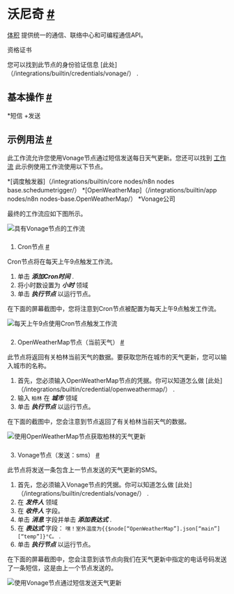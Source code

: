 


 沃尼奇
 [#](#vonage "永久链接")
=======================================



[体积](https://vonage.com/) 
 提供统一的通信、联络中心和可编程通信API。
 




 资格证书
 



 您可以找到此节点的身份验证信息
 [此处]（/integrations/builtin/credentials/vonage/）
 .
 




 基本操作
 [#](#基本操作 "永久链接")
-----------------------------------------------------------


*短信
	+发送



 示例用法
 [#](#示例用法 "永久链接")
-----------------------------------------------------



 此工作流允许您使用Vonage节点通过短信发送每日天气更新。您还可以找到
 [工作流](https://n8n.io/workflows/723) 
 此示例使用工作流使用以下节点。
 


*[调度触发器]（/integrations/builtin/core nodes/n8n nodes base.schedumetrigger/）
*[OpenWeatherMap]（/integrations/builtin/app nodes/n8n nodes-base.OpenWeatherMap/）
*Vonage公司



 最终的工作流应如下图所示。
 



![具有Vonage节点的工作流](https://d33wubrfki0l68.cloudfront.net/7ad5c8dca79d367b48ee7bc839d1f4e2b2a1d31e/2f005/_images/integrations/builtin/app-nodes/vonage/workflow.png)



### 
 1. Cron节点
 [#](#1-cron-node "永久链接")



 Cron节点将在每天上午9点触发工作流。
 


1. 单击
 ***添加Cron时间***
 .
2. 将小时数设置为
 ***小时***
 领域
3. 单击
 ***执行节点***
 以运行节点。



 在下面的屏幕截图中，您将注意到Cron节点被配置为每天上午9点触发工作流。
 



![每天上午9点使用Cron节点触发工作流](https://d33wubrfki0l68.cloudfront.net/6062487ec5b148ffced43524433339ec231a17da/54835/_images/integrations/builtin/app-nodes/vonage/cron_node.png)



### 
 2. OpenWeatherMap节点（当前天气）
 [#](#2-openweathermap-node-current-weater "永久链接")



 此节点将返回有关柏林当前天气的数据。要获取您所在城市的天气更新，您可以输入城市的名称。
 


1. 首先，您必须输入OpenWeatherMap节点的凭据。你可以知道怎么做
 [此处]（/integrations/builtin/credential/openweathermap/）
 .
2. 输入
 `柏林`
 在
 ***城市***
 领域
3. 单击
 ***执行节点***
 以运行节点。



 在下面的截图中，您会注意到节点返回了有关柏林当前天气的数据。
 



![使用OpenWeatherMap节点获取柏林的天气更新](https://d33wubrfki0l68.cloudfront.net/915ca4ee207b5cd03c63be2a627c2952e79c95ee/65fd0/_images/integrations/builtin/app-nodes/vonage/openweathermap_node.png)



### 
 3. Vonage节点（发送：sms）
 [#](#3-vonage-nodesensed-sms "永久链接")



 此节点将发送一条包含上一节点发送的天气更新的SMS。
 


1. 首先，您必须输入Vonage节点的凭据。你可以知道怎么做
 [此处]（/integrations/builtin/credentials/vonage/）
 .
2. 在
 ***发件人***
 领域
3. 在
 ***收件人***
 字段。
4. 单击
 ***消息***
 字段并单击
 ***添加表达式***
 .
5. 在
 ***表达式***
 字段：
 `嘿！室外温度为{{$node[“OpenWeatherMap”].json[“main”][“temp”]}°C。`
 .
6. 单击
 ***执行节点***
 以运行节点。



 在下面的屏幕截图中，您会注意到该节点向我们在天气更新中指定的电话号码发送了一条短信，这是由上一个节点发送的。
 



![使用Vonage节点通过短信发送天气更新](https://d33wubrfki0l68.cloudfront.net/2d44fc030905666f81ccbd5b321b496dc24b90fa/f2855/_images/integrations/builtin/app-nodes/vonage/vonage_node.png)





